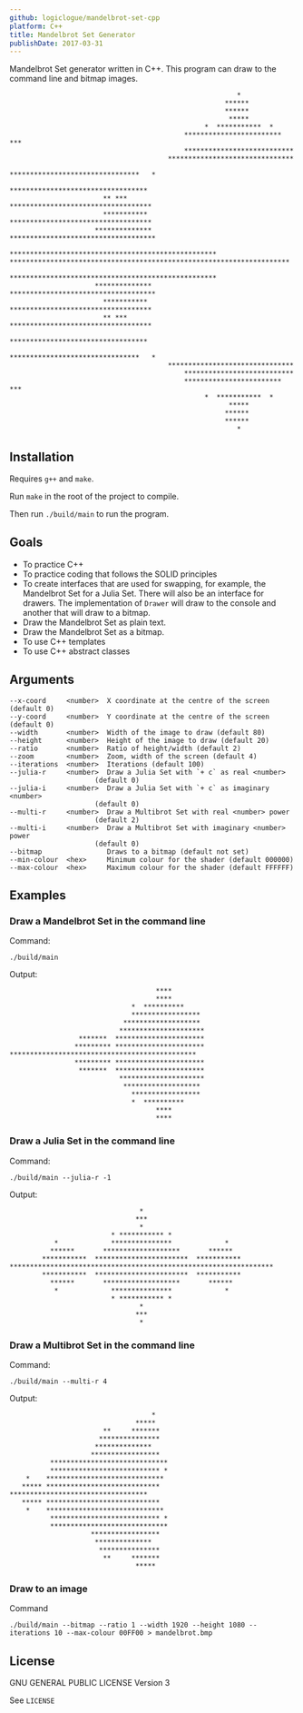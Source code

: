 ```yaml
---
github: logiclogue/mandelbrot-set-cpp
platform: C++
title: Mandelbrot Set Generator
publishDate: 2017-03-31
---
```


Mandelbrot Set generator written in C++. This program can draw to the command
line and bitmap images.

 ```
                                                         *
                                                      ******
                                                      ******
                                                       *****
                                                 *  ***********  *
                                            ************************ ***
                                            ***************************
                                        *******************************
                                        ********************************   *
                                        **********************************
                        ** ***         ***********************************
                        ***********   ***********************************
                      ************** ************************************
                     ***************************************************
*********************************************************************
                     ***************************************************
                      ************** ************************************
                        ***********   ***********************************
                        ** ***         ***********************************
                                        **********************************
                                        ********************************   *
                                        *******************************
                                            ***************************
                                            ************************ ***
                                                 *  ***********  *
                                                       *****
                                                      ******
                                                      ******
                                                         *
 ```

## Installation

Requires `g++` and `make`.

Run `make` in the root of the project to compile.

Then run `./build/main` to run the program.

## Goals

- To practice C++
- To practice coding that follows the SOLID principles
- To create interfaces that are used for swapping, for example, the Mandelbrot
  Set for a Julia Set. There will also be an interface for drawers. The
  implementation of `Drawer` will draw to the console and another that will draw to a
  bitmap.
- Draw the Mandelbrot Set as plain text.
- Draw the Mandelbrot Set as a bitmap.
- To use C++ templates
- To use C++ abstract classes

## Arguments

```
--x-coord     <number>  X coordinate at the centre of the screen (default 0)
--y-coord     <number>  Y coordinate at the centre of the screen (default 0)
--width       <number>  Width of the image to draw (default 80)
--height      <number>  Height of the image to draw (default 20)
--ratio       <number>  Ratio of height/width (default 2)
--zoom        <number>  Zoom, width of the screen (default 4)
--iterations  <number>  Iterations (default 100)
--julia-r     <number>  Draw a Julia Set with `+ c` as real <number>
                     (default 0)
--julia-i     <number>  Draw a Julia Set with `+ c` as imaginary <number>
                     (default 0)
--multi-r     <number>  Draw a Multibrot Set with real <number> power
                     (default 2)
--multi-i     <number>  Draw a Multibrot Set with imaginary <number> power
                     (default 0)
--bitmap                Draws to a bitmap (default not set)
--min-colour  <hex>     Minimum colour for the shader (default 000000)
--max-colour  <hex>     Maximum colour for the shader (default FFFFFF)
```

## Examples

### Draw a Mandelbrot Set in the command line

Command:

`./build/main`

Output:

```
                                    ****        
                                    ****        
                              *  **********     
                              ***************** 
                            ******************* 
                           *********************
                 *******  **********************
                ********* **********************
**********************************************  
                ********* **********************
                 *******  **********************
                           *********************
                            ******************* 
                              ***************** 
                              *  **********     
                                    ****        
                                    ****        
```

### Draw a Julia Set in the command line

Command:

`./build/main --julia-r -1`

Output:

```
                                *                               
                               ***                              
                                *                               
                         * *********** *                        
           *             ***************             *          
          ******       *******************       ******         
        ***********  ***********************  ***********       
*****************************************************************
        ***********  ***********************  ***********       
          ******       *******************       ******         
           *             ***************             *          
                         * *********** *                        
                                *                               
                               ***                              
                                *                               
```

### Draw a Multibrot Set in the command line

Command:

`./build/main --multi-r 4`

Output:

```
                                   *   
                               *****   
                       **     *******  
                      ***************  
                     **************    
                    *****************  
          *****************************
          *************************** *
    *    ***************************** 
   ***** ****************************  
**********************************     
   ***** ****************************  
    *    ***************************** 
          *************************** *
          *****************************
                    *****************  
                     **************    
                      ***************  
                       **     *******  
                               *****   
```

### Draw to an image

Command

`./build/main --bitmap --ratio 1 --width 1920 --height 1080 --iterations 10 --max-colour 00FF00 > mandelbrot.bmp`

## License

GNU GENERAL PUBLIC LICENSE Version 3

See `LICENSE`
